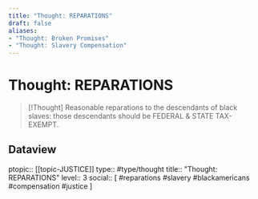 ```yaml
---
title: "Thought: REPARATIONS"
draft: false
aliases:
- "Thought: Broken Promises"
- "Thought: Slavery Compensation"
---
```

# Thought: REPARATIONS
> [!Thought]
> Reasonable reparations to the descendants of black slaves: those descendants should be FEDERAL & STATE TAX-EXEMPT.

## Dataview
ptopic:: [[topic-JUSTICE]]
type:: #type/thought
title:: "Thought: REPARATIONS"
level:: 3
social:: [ #reparations #slavery #blackamericans #compensation #justice ]